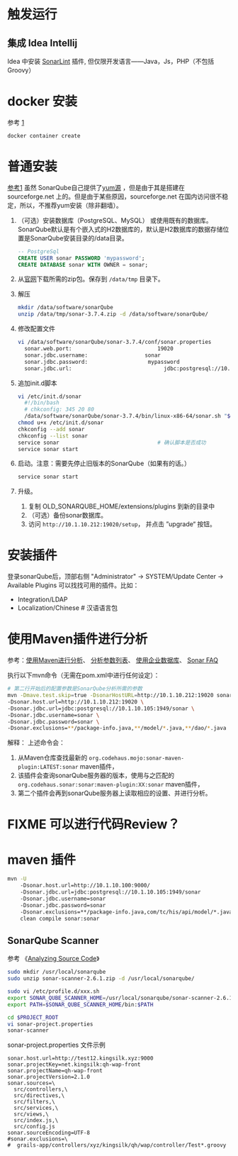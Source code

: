 

# 触发运行



## 集成 Idea Intellij

Idea 中安装 [SonarLint](http://www.sonarlint.org/intellij/index.html) 插件, 但仅限开发语言——Java，Js，PHP（不包括 Groovy）

# docker 安装
参考 [1](https://hub.docker.com/_/sonarqube/) 


```bash
docker container create 
```


# 普通安装
[参考1](http://docs.codehaus.org/display/SONAR/Installing)
虽然 SonarQube自己提供了[yum源](http://sonar-pkg.sourceforge.net/)   ，但是由于其是搭建在 sourceforge.net 上的。但是由于某些原因，sourceforge.net 在国内访问很不稳定，所以，不推荐yum安装（除非翻墙）。

1. （可选）安装数据库（PostgreSQL、MySQL） 或使用既有的数据库。
    SonarQube默认是有个嵌入式的H2数据库的，默认是H2数据库的数据存储位置是SonarQube安装目录的/data目录。

    ```sql
    -- PostgreSql
    CREATE USER sonar PASSWORD 'mypassword';
    CREATE DATABASE sonar WITH OWNER = sonar;
    ```
1. 从[官网](http://www.sonarqube.org/downloads/)下载所需的zip包。保存到 `/data/tmp` 目录下。
1. 解压

    ```bash
    mkdir /data/software/sonarQube
    unzip /data/tmp/sonar-3.7.4.zip -d /data/software/sonarQube/
    ```
1. 修改配置文件

    ```bash
    vi /data/software/sonarQube/sonar-3.7.4/conf/sonar.properties
      sonar.web.port:                           19020
      sonar.jdbc.username:                  sonar
      sonar.jdbc.password:                   mypassword
      sonar.jdbc.url:                             jdbc:postgresql://10.1.10.105:1949/sonar
    ```
1. 追加init.d脚本

    ```bash
    vi /etc/init.d/sonar
      #!/bin/bash
      # chkconfig: 345 20 80
      /data/software/sonarQube/sonar-3.7.4/bin/linux-x86-64/sonar.sh "$@"
    chmod u+x /etc/init.d/sonar
    chkconfig --add sonar
    chkconfig --list sonar
    service sonar                               # 确认脚本是否成功
    service sonar start
    ```
1. 启动。注意：需要先停止旧版本的SonarQube（如果有的话。）

    ```bash
    service sonar start
    ```
1. 升级。
    1. 复制 OLD_SONARQUBE_HOME/extensions/plugins 到新的目录中
    1. （可选）备份sonar数据库。
    1. 访问 `http://10.1.10.212:19020/setup`， 并点击 ”upgrade“ 按钮。

# 安装插件
登录sonarQube后，顶部右侧 "Administrator" -> SYSTEM/Update Center -> Available Plugins 可以找找可用的插件。比如：

* Integration/LDAP
* Localization/Chinese # 汉语语言包

# 使用Maven插件进行分析

参考：[使用Maven进行分析](http://docs.codehaus.org/display/SONAR/Analyzing+with+Maven)、
[分析参数列表](http://docs.codehaus.org/display/SONAR/Analysis+Parameters)、
[使用企业数据库](http://mojo.codehaus.org/sonar-maven-plugin/examples/use-enterprise-database.html)、
[Sonar FAQ](http://docs.codehaus.org/display/SONAR/Frequently+Asked+Questions#FrequentlyAskedQuestions-Analysis)

执行以下mvn命令（无需在pom.xml中进行任何设定）：

```bash
# 第二行开始后的配置参数是SonarQube分析所需的参数
mvn -Dmave.test.skip=true -DsonarHostURL=http://10.1.10.212:19020 sonar:sonar \
-Dsonar.host.url=http://10.1.10.212:19020 \
-Dsonar.jdbc.url=jdbc:postgresql://10.1.10.105:1949/sonar \
-Dsonar.jdbc.username=sonar \
-Dsonar.jdbc.password=sonar \
-Dsonar.exclusions=**/package-info.java,**/model/*.java,**/dao/*.java
```
解释： 上述命令会：

1. 从Maven仓库查找最新的 `org.codehaus.mojo:sonar-maven-plugin:LATEST:sonar`  maven插件，
1. 该插件会查询sonarQube服务器的版本，使用与之匹配的 `org.codehaus.sonar:sonar:maven-plugin:XX:sonar` maven插件，
1. 第二个插件会再到sonarQube服务器上读取相应的设置、并进行分析。



# FIXME 可以进行代码Review？


# maven 插件

```bash
mvn -U
    -Dsonar.host.url=http://10.1.10.100:9000/
    -Dsonar.jdbc.url=jdbc:postgresql://10.1.10.105:1949/sonar
    -Dsonar.jdbc.username=sonar
    -Dsonar.jdbc.password=sonar
    -Dsonar.exclusions=**/package-info.java,com/tc/his/api/model/*.java,com/tc/his/provider/dao/*.java
    clean compile sonar:sonar
```



## SonarQube Scanner
参考 《[Analyzing Source Code](http://docs.sonarqube.org/display/SONAR/Analyzing+Source+Code)》

```bash
sudo mkdir /usr/local/sonarqube
sudo unzip sonar-scanner-2.6.1.zip -d /usr/local/sonarqube/

sudo vi /etc/profile.d/xxx.sh
export SONAR_QUBE_SCANNER_HOME=/usr/local/sonarqube/sonar-scanner-2.6.1/
export PATH=$SONAR_QUBE_SCANNER_HOME/bin:$PATH

cd $PROJECT_ROOT
vi sonar-project.properties
sonar-scanner
```

sonar-project.properties 文件示例
```properties
sonar.host.url=http://test12.kingsilk.xyz:9000
sonar.projectKey=net.kingsilk:qh-wap-front
sonar.projectName=qh-wap-front
sonar.projectVersion=2.1.0
sonar.sources=\
  src/controllers,\
  src/directives,\
  src/filters,\
  src/services,\
  src/views,\
  src/index.js,\
  src/config.js
sonar.sourceEncoding=UTF-8
#sonar.exclusions=\
#  grails-app/controllers/xyz/kingsilk/qh/wap/controller/Test*.groovy
```
